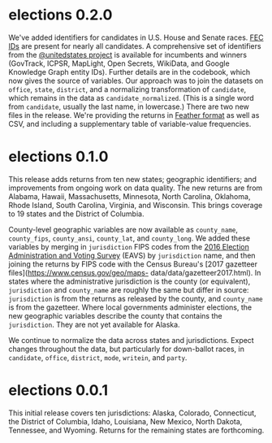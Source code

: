 # elections 0.2.0

We've added identifiers for candidates in U.S. House and Senate races. [FEC
IDs](https://www.fec.gov/data) are present for nearly all candidates. A
comprehensive set of identifiers from the [@unitedstates
project](https://github.com/unitedstates/congress-legislators) is available for
incumbents and winners (GovTrack, ICPSR, MapLight, Open Secrets, WikiData, and
Google Knowledge Graph entity IDs). Further details are in the codebook, which
now gives the source of variables. Our approach was to join the datasets on
`office`, `state`, `district`, and a normalizing transformation of `candidate`,
which remains in the data as `candidate_normalized`. (This is a single word from
`candidate`, usually the last name, in lowercase.) There are two new files in
the release. We're providing the returns in [Feather
format](https://github.com/wesm/feather) as well as CSV, and including a
supplementary table of variable-value frequencies.


# elections 0.1.0

This release adds returns from ten new states; geographic identifiers; and
improvements from ongoing work on data quality. The new returns are from
Alabama, Hawaii, Massachusetts, Minnesota, North Carolina, Oklahoma, Rhode
Island, South Carolina, Virginia, and Wisconsin. This brings coverage to 19
states and the District of Columbia.

County-level geographic variables are now available as `county_name`,
`county_fips`, `county_ansi`, `county_lat`, and `county_long`. We added these
variables by merging in `jurisdiction` FIPS codes from the [2016 Election
Administration and Voting
Survey](https://www.eac.gov/research-and-data/datasets-codebooks-and-surveys)
(EAVS) by `jurisdiction` name, and then joining the returns by FIPS code with
the Census Bureau's [2017 gazetteer files](https://www.census.gov/geo/maps-
data/data/gazetteer2017.html). In states where the administrative jurisdiction
is the county (or equivalent), `jurisdiction` and `county_name` are roughly the
same but differ in source: `jurisdiction` is from the returns as released by the
county, and `county_name` is from the gazetteer. Where local governments
administer elections, the new geographic variables describe the county that
contains the `jurisdiction`. They are not yet available for Alaska.

We continue to normalize the data across states and jurisdictions. Expect
changes throughout the data, but particularly for down-ballot races, in
`candidate`, `office`, `district`, `mode`, `writein`, and `party`.


# elections 0.0.1

This initial release covers ten jurisdictions: Alaska, Colorado, Connecticut,
the District of Columbia, Idaho, Louisiana, New Mexico, North Dakota, Tennessee,
and Wyoming. Returns for the remaining states are forthcoming.


